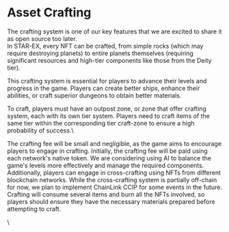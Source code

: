 # Asset Crafting

The crafting system is one of our key features that we are excited to share it as open source too later.\
In STAR-EX, every NFT can be crafted, from simple rocks (which may require destroying planets) to entire planets themselves (requiring significant resources and high-tier components like those from the Deity tier).

This crafting system is essential for players to advance their levels and progress in the game. Players can create better ships, enhance their abilities, or craft superior dungeons to obtain better materials.

To craft, players must have an outpost zone, or zone that offer crafting system, each with its own tier system. Players need to craft items of the same tier within the corresponding tier craft-zone to ensure a high probability of success.\


The crafting fee will be small and negligible, as the game aims to encourage players to engage in crafting. Initially, the crafting fee will be paid using each network's native token. We are considering using AI to balance the game's levels more effectively and manage the required components. Additionally, players can engage in cross-crafting using NFTs from different blockchain networks. While the cross-crafting system is partially off-chain for now, we plan to implement ChainLink CCIP for some events in the future. Crafting will consume several items and burn all the NFTs involved, so players should ensure they have the necessary materials prepared before attempting to craft.

\
